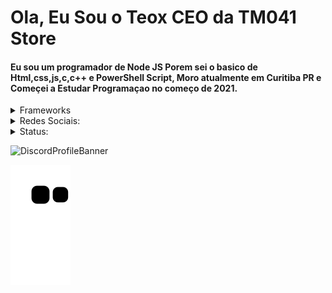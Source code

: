 <div>
<h1>Ola, Eu Sou o Teox CEO da TM041 Store</h1>

<h4> 
Eu sou um programador de Node JS Porem sei o basico de Html,css,js,c,c++ e PowerShell Script, Moro atualmente em Curitiba PR e Começei a Estudar Programaçao no começo de 2021.
</h4>

<details>
  <summary>Frameworks</summary>
  <img src="https://img.shields.io/badge/Node.js-339933?style=for-the-badge&logo=nodedotjs&logoColor=white"/>
</details>
</div>

<div>
<details>
  <summary>Redes Sociais:</summary>
  <a href="https://www.instagram.com/kingxteox/" target="_blank">
    <img src="https://img.shields.io/badge/-Instagram-%23E4405F?style=for-the-badge&logo=instagram&logoColor=white" target="_blank"></a>
  <a href="https://twitter.com/KingTeox" target="_blank">
     <img src="https://img.shields.io/badge/twitter-%231DA1F2.svg?&style=for-the-badge&logo=twitter&logoColor=white" target="_blank"></a>
  <a href="https://www.facebook.com/profile.php?id=100008257969126" target="_blank">
    <img src="https://img.shields.io/badge/facebook-%231877F2.svg?&style=for-the-badge&logo=facebook&logoColor=white" target="_blank"></a>
</details>
</div>

<div>
<details>
<summary>Status:</summary>
<p> 
   <img align="center" src="https://komarev.com/ghpvc/?username=KingTeox&label=Profile%20views&color=c111e4&style=flat-square" alt="KingTeox" /> 
</p>
<p>
  <img align="center" src="https://github-readme-stats.vercel.app/api?username=KingTeox&show_icons=true&theme=github_dark&locale=pt-br" /></p>
<p>
  <img align="center" src="https://github-readme-stats.vercel.app/api/top-langs?username=KingTeox&show_icons=true&theme=github_dark&locale=pt-br" /></p>
<p>
  <img align="center" src="https://github-readme-streak-stats.herokuapp.com/?user=KingTeox&theme=dark" /></p>
</details>

![DiscordProfileBanner](https://discord.c99.nl/widget/theme-1/462980817040310283.png)

![Snake animation](https://github.com/KingTeox/KingTeox/blob/output/github-contribution-grid-snake.svg)

</div>
